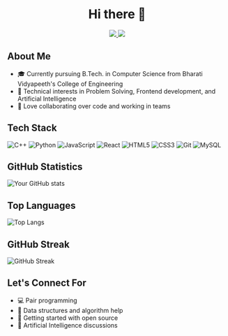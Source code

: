 <h1 align="center">Hi there 👋</h1>

<!-- Add your LinkedIn and Email badges -->
<p align="center">
  <a href="https://www.linkedin.com/in/priyanshiguptaa/">
    <img src="https://img.shields.io/badge/LinkedIn-0077B5?style=for-the-badge&logo=linkedin&logoColor=white" />
  </a>
  <a href="mailto:priyanshigupta6718@gmail.com">
    <img src="https://img.shields.io/badge/Gmail-D14836?style=for-the-badge&logo=gmail&logoColor=white" />
  </a>
</p>

<!-- About Me Section -->
## About Me
- 🎓 Currently pursuing B.Tech. in Computer Science from Bharati Vidyapeeth's College of Engineering
- 🧠 Technical interests in Problem Solving, Frontend development, and Artificial Intelligence
- 👥 Love collaborating over code and working in teams

<!-- Tech Stack Section -->
## Tech Stack
![C++](https://img.shields.io/badge/c++-%2300599C.svg?style=for-the-badge&logo=c%2B%2B&logoColor=white)
![Python](https://img.shields.io/badge/python-%2314354C.svg?style=for-the-badge&logo=python&logoColor=white)
![JavaScript](https://img.shields.io/badge/javascript-%23323330.svg?style=for-the-badge&logo=javascript&logoColor=%23F7DF1E)
![React](https://img.shields.io/badge/react-%2320232a.svg?style=for-the-badge&logo=react&logoColor=%2361DAFB)
![HTML5](https://img.shields.io/badge/html5-%23E34F26.svg?style=for-the-badge&logo=html5&logoColor=white)
![CSS3](https://img.shields.io/badge/css3-%231572B6.svg?style=for-the-badge&logo=css3&logoColor=white)
![Git](https://img.shields.io/badge/git-%23F05033.svg?style=for-the-badge&logo=git&logoColor=white)
![MySQL](https://img.shields.io/badge/mysql-%2300f.svg?style=for-the-badge&logo=mysql&logoColor=white)

<!-- GitHub Stats Section -->
## GitHub Statistics
![Your GitHub stats](https://github-readme-stats-n11uvi4qo.vercel.app/api?username=priyanshiiguptaa&show_icons=true&theme=radical)

## Top Languages
![Top Langs](https://github-readme-stats-n11uvi4qo.vercel.app/api/top-langs/?username=priyanshiiguptaa&layout=compact&theme=cobalt&title_color=ffffff)

## GitHub Streak
![GitHub Streak](https://github-readme-streak-stats.herokuapp.com/?user=priyanshiiguptaa&theme=radical)

<!-- Let's Connect Section -->
## Let's Connect For
- 💻 Pair programming
- 🤝 Data structures and algorithm help
- 🌟 Getting started with open source
- 🧠 Artificial Intelligence discussions
